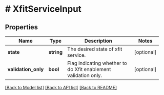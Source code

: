 # # XfitServiceInput

## Properties

Name | Type | Description | Notes
------------ | ------------- | ------------- | -------------
**state** | **string** | The desired state of xfit service. | [optional]
**validation_only** | **bool** | Flag indicating whether to do Xfit enablement validation only. | [optional]

[[Back to Model list]](../../README.md#models) [[Back to API list]](../../README.md#endpoints) [[Back to README]](../../README.md)
